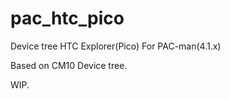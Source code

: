 pac_htc_pico
==========================

Device tree HTC Explorer(Pico) For PAC-man(4.1.x)

Based on CM10 Device tree. 

WIP.
